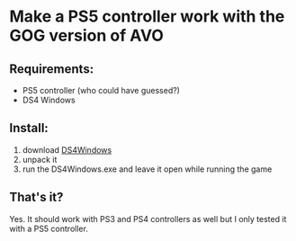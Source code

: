 # Make a PS5 controller work with the GOG version of AVO

## Requirements:
- PS5 controller (who could have guessed?)
- DS4 Windows

## Install:

1. download [DS4Windows](https://github.com/Ryochan7/DS4Windows/releases)
2. unpack it
3. run the DS4Windows.exe and leave it open while running the game

## That's it?

Yes. It should work with PS3 and PS4 controllers as well but I only tested it with a PS5 controller.
